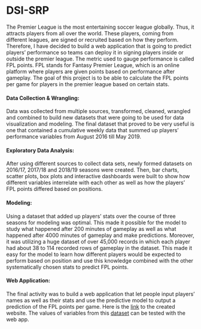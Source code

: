 # DSI-SRP

The Premier League is the most entertaining soccer league globally. Thus, it
attracts players from all over the world. These players, coming from different leagues,
are signed or recruited based on how they perform. Therefore, I have decided to build a
web application that is going to predict players’ performance so teams can deploy it in
signing players inside or outside the premier league. The metric used to gauge
performance is called FPL points. FPL stands for Fantasy Premier League, which is an
online platform where players are given points based on performance after gameplay.
The goal of this project is to be able to calculate the FPL points per game for players in
the premier league based on certain stats.

#### Data Collection & Wrangling: 
Data was collected from multiple sources, transformed,
cleaned, wrangled and combined to build new datasets that were going to be used for
data visualization and modeling. The final dataset that proved to be very useful is one
that contained a cumulative weekly data that summed up players’ performance
variables from August 2016 till May 2019.

#### Exploratory Data Analysis: 
After using different sources to collect data sets, newly
formed datasets on 2016/17, 2017/18 and 2018/19 seasons were created. Then, bar
charts, scatter plots, box plots and interactive dashboards were built to show how
different variables interrelate with each other as well as how the players’ FPL points
differed based on positions.

#### Modeling: 
Using a dataset that added up players’ stats over the course of three
seasons for modeling was optimal. This made it possible for the model to study what
happened after 200 minutes of gameplay as well as what happened after 4000 minutes
of gameplay and make predictions. Moreover, it was utilizing a huge dataset of over
45,000 records in which each player had about 38 to 114 recorded rows of gameplay in
the dataset. This made it easy for the model to learn how different players would be
expected to perform based on position and use this knowledge combined with the other
systematically chosen stats to predict FPL points.

#### Web Application: 
The final activity was to build a web application that let people input
players’ names as well as their stats and use the predictive model to output a prediction
of the FPL points per game. Here is the [link](https://fpl-predictor.herokuapp.com/) to the created website. The values of
variables from this [dataset](https://docs.google.com/spreadsheets/d/129W2qsK1sHmTfqVh4PLSX14ZrVKFg1t_xVz6LlsuIRQ/edit#gid=405641194) can be tested with the web app.
